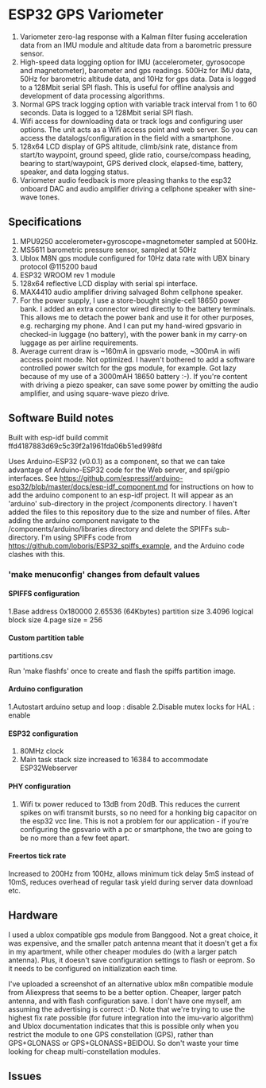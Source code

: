 # ESP32 GPS Variometer

1. Variometer zero-lag response with a Kalman filter fusing acceleration data from an IMU module and altitude data from a barometric pressure sensor.
2. High-speed data logging option for IMU (accelerometer, gyrosocope and magnetometer), barometer and gps 
readings. 500Hz for IMU data, 50Hz for barometric altitude data, and 10Hz for gps data. Data is logged to
a 128Mbit serial SPI flash. This is useful for offline analysis and development of data processing algorithms.
3. Normal GPS track logging option with variable track interval from 1 to 60 seconds. Data is logged to a 
128Mbit serial SPI flash.
4. Wifi access for downloading data or track logs and configuring user options. The unit acts as a Wifi
access point and web server. So you can access the datalogs/configuration in the field with a smartphone.
5. 128x64 LCD display of GPS altitude, climb/sink rate, distance from start/to waypoint, ground speed,
glide ratio, course/compass heading, bearing to start/waypoint, GPS derived clock, elapsed-time, battery, speaker, and data logging status.
6. Variometer audio feedback is more pleasing thanks to the esp32 onboard DAC and audio amplifier driving
a cellphone speaker with sine-wave tones.

## Specifications
1. MPU9250 accelerometer+gyroscope+magnetometer sampled at 500Hz.
2. MS5611 barometric pressure sensor, sampled at 50Hz
3. Ublox M8N gps module configured for 10Hz data rate with UBX binary protocol @115200 baud
4. ESP32 WROOM rev 1 module
5. 128x64 reflective LCD display with serial spi interface.
6. MAX4410 audio amplifier driving salvaged 8ohm cellphone speaker.
7. For the power supply, I use a store-bought single-cell 18650 
power bank. I added an extra connector wired directly to the battery terminals. This allows me to 
detach the power bank and use it for other purposes, e.g. recharging my phone. And I can put 
my hand-wired gpsvario in checked-in luggage (no battery), with the power bank in my carry-on 
luggage as per airline requirements.
8. Average current draw is ~160mA in gpsvario mode, ~300mA in wifi access point mode. Not
 optimized. I haven't bothered to add a software controlled power switch for the gps module,
for example. Got lazy because of my use of a 3000mAH 18650 battery :-).
If you're content with driving a piezo speaker, can save some power 
by omitting the audio amplifier, and using square-wave piezo drive.

## Software Build notes
Built with esp-idf build commit ffd4187883d69c5c39f2a1961fda06b51ed998fd

Uses Arduino-ESP32 (v0.0.1) as a component, so that we can take advantage of Arduino-ESP32 code for the Web server, and spi/gpio interfaces. See https://github.com/espressif/arduino-esp32/blob/master/docs/esp-idf_component.md for instructions on how to add the arduino component to an esp-idf project. It will appear as an 'arduino' sub-directory in the project /components directory. I haven't added the files to this repository due to the size and number of files. After adding the arduino component navigate to the /components/arduino/libraries directory and delete the SPIFFs sub-directory. I'm using SPIFFs code from https://github.com/loboris/ESP32_spiffs_example, and the Arduino code clashes with this.

### 'make menuconfig' changes from default values

#### SPIFFS configuration
1.Base address 0x180000
2.65536 (64Kbytes) partition size
3.4096 logical block size
4.page size = 256

#### Custom partition table
partitions.csv

Run 'make flashfs' once to create and flash the spiffs partition image.

#### Arduino configuration
1.Autostart arduino setup and loop : disable
2.Disable mutex locks for HAL : enable

#### ESP32 configuration
1. 80MHz clock
2. Main task stack size increased to 16384 to accommodate ESP32Webserver

#### PHY configuration 
1. Wifi tx power reduced to 13dB from 20dB. This reduces the 
current spikes on wifi transmit bursts, so no need for a honking big capacitor on the 
esp32 vcc line. This is not a problem for our application - if you're configuring the gpsvario 
with a pc or smartphone, the two are going to be no more than a few feet apart.

#### Freertos tick rate
Increased to 200Hz from 100Hz, allows minimum tick delay 5mS instead of 10mS, reduces overhead of regular task yield
during server data download etc.

## Hardware
I used a ublox compatible gps module from Banggood. Not a great choice, it was expensive, and the smaller patch antenna meant that it doesn't get a fix in my apartment, while other cheaper modules do (with a larger patch antenna). Plus, it doesn't save configuration settings to flash or eeprom. So it needs to be configured on  initialization each time.

I've uploaded a screenshot of an alternative ublox m8n compatible module from Aliexpress that seems to be a better option. Cheaper, larger patch antenna, and with flash configuration save. I don't have one myself, am assuming the advertising is correct :-D. Note that we're trying to use  the highest fix rate possible (for future integration into the imu-vario algorithm) and Ublox documentation indicates that this is possible only when you restrict the module to one GPS constellation (GPS), rather than GPS+GLONASS  or GPS+GLONASS+BEIDOU. So don't waste your time looking for cheap multi-constellation modules.

## Issues


